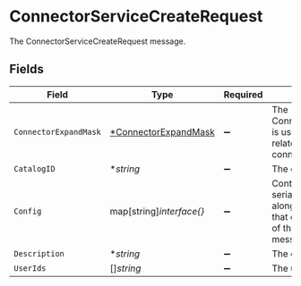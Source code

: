 # ConnectorServiceCreateRequest

The ConnectorServiceCreateRequest message.


## Fields

| Field                                                                                                          | Type                                                                                                           | Required                                                                                                       | Description                                                                                                    |
| -------------------------------------------------------------------------------------------------------------- | -------------------------------------------------------------------------------------------------------------- | -------------------------------------------------------------------------------------------------------------- | -------------------------------------------------------------------------------------------------------------- |
| `ConnectorExpandMask`                                                                                          | [*ConnectorExpandMask](../../models/shared/connectorexpandmask.md)                                             | :heavy_minus_sign:                                                                                             | The ConnectorExpandMask is used to expand related objects on a connector.                                      |
| `CatalogID`                                                                                                    | **string*                                                                                                      | :heavy_minus_sign:                                                                                             | The catalogId field.                                                                                           |
| `Config`                                                                                                       | map[string]*interface{}*                                                                                       | :heavy_minus_sign:                                                                                             | Contains an arbitrary serialized message along with a @type that describes the type of the serialized message. |
| `Description`                                                                                                  | **string*                                                                                                      | :heavy_minus_sign:                                                                                             | The description field.                                                                                         |
| `UserIds`                                                                                                      | []*string*                                                                                                     | :heavy_minus_sign:                                                                                             | The userIds field.                                                                                             |